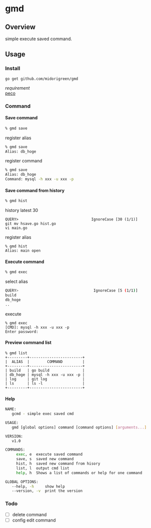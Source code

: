 # gmd

## Overview
simple execute saved command.

## Usage

### Install
```
go get github.com/midorigreen/gmd
```

*requirement*  
[peco](https://github.com/peco/peco)  

### Command
#### Save command
```sh
% gmd save
```
register alias
```sh
% gmd save
Alias: db_hoge
```
register command
```sh
% gmd save
Alias: db_hoge
Command: mysql -h xxx -u xxx -p
```

#### Save command from history
```sh
% gmd hist
```

history latest 30
```
QUERY>                                 IgnoreCase [30 (1/1)]
git mv hsave.go hist.go
vi main.go
```

register alias
```
% gmd hist
Alias: main open
```

#### Execute command
```sh
% gmd exec
```

select alias 
```sh
QUERY>                                  IgnoreCase [5 (1/1)]
build
db_hoge
..
```

execute
```
% gmd exec
[CMD]: mysql -h xxx -u xxx -p
Enter password:
```

#### Preview command list
```
% gmd list
+---------+------------------------+
|  ALIAS  |        COMMAND         |
+---------+------------------------+
| build   | go build               |
| db_hoge | mysql -h xxx -u xxx -p |
| log     | git log                |
| ls      | ls -l                  |
+---------+------------------------+
```


#### Help
```sh
NAME:
   gcmd - simple exec saved cmd

USAGE:
   gmd [global options] command [command options] [arguments...]

VERSION:
   v1.0

COMMANDS:
     exec, e  execute saved command
     save, s  saved new command
     hist, h  saved new command from hisory
     list, l  output cmd list
     help, h  Shows a list of commands or help for one command

GLOBAL OPTIONS:
   --help, -h     show help
   --version, -v  print the version
```

### Todo
- [ ] delete command
- [ ] config edit command
